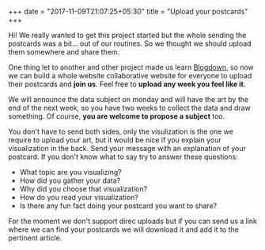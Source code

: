 +++
date = "2017-11-09T21:07:25+05:30"
title = "Upload your postcards"
+++

Hi! We really wanted to get this project started but the whole sending the postcards was a bit... out of our routines. So we thought we should upload them somewhere and share them. 

One thing let to another and other project made us learn [Blogdown](https://bookdown.org/yihui/blogdown/), so now we can build a whole website collaborative website for everyone to upload their postcards and **join us**. Feel free to **upload any week you feel like it**. 

We will announce the data subject on monday and will have the art by the end of the next week, so you have two weeks to collect the data and draw something. Of course, **you are welcome to propose a subject** too.

You don't have to send both sides, only the visulization is the one we require to upload your art, but it would be nice if you explain your visualization in the back. Send your message with an explanation of your postcard. If you don't know what to say try to answer these questions:

- What topic are you visualizing?
- How did you gather your data?
- Why did you choose that visualization?
- How do you read your visualization?
- Is there any fun fact doing your postcard you want to share?

For the moment we don't support direc uploads but if you can send us a link where we can find your postcards we will download it and add it to the pertinent article.